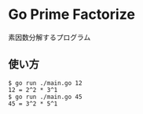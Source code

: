 # Go Prime Factorize
素因数分解するプログラム

## 使い方
```
$ go run ./main.go 12
12 = 2^2 * 3^1
$ go run ./main.go 45
45 = 3^2 * 5^1
```